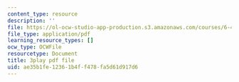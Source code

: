 ```yaml
---
content_type: resource
description: ''
file: https://ol-ocw-studio-app-production.s3.amazonaws.com/courses/6-451-principles-of-digital-communication-ii-spring-2005/ae35b1fe12361b4ff478fa5d61d917d6_YPAbQU7NUZQ.pdf
file_type: application/pdf
learning_resource_types: []
ocw_type: OCWFile
resourcetype: Document
title: 3play pdf file
uid: ae35b1fe-1236-1b4f-f478-fa5d61d917d6
---
```

